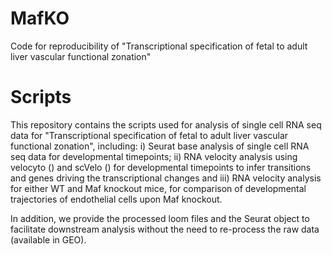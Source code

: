 # MafKO
Code for reproducibility of "Transcriptional specification of fetal to adult liver  vascular functional zonation"

# Scripts

This repository contains the scripts used for analysis of single cell RNA seq data for "Transcriptional specification of fetal to adult liver  vascular functional zonation", including: i) Seurat base analysis of single cell RNA seq data for developmental timepoints; ii) RNA velocity analysis using velocyto () and scVelo () for developmental timepoints to infer transitions and genes driving the transcriptional changes and iii) RNA velocity analysis for either WT and Maf knockout mice, for comparison of developmental trajectories of endothelial cells upon Maf knockout.

In addition, we provide the processed loom files and the Seurat object to facilitate downstream analysis without the need to re-process the raw data (available in GEO).
